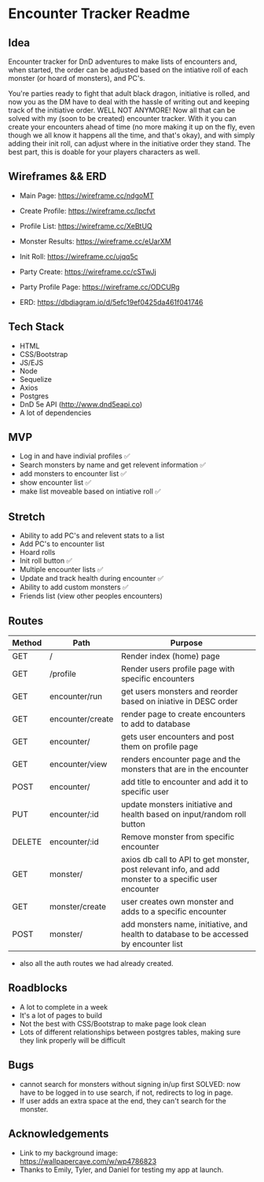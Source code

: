 # Encounter Tracker Readme

## Idea
Encounter tracker for DnD adventures to make lists of encounters and, when started, the order can be adjusted based on the intiative roll of each monster (or hoard of monsters), and PC's.

You're parties ready to fight that adult black dragon, initiative is rolled, and now you as the DM have to deal with the hassle of writing out and keeping track of the initiative order. WELL NOT ANYMORE! Now all that can be solved with my (soon to be created) encounter tracker. With it you can create your encounters ahead of time (no more making it up on the fly, even though we all know it happens all the time, and that's okay), and with simply adding their init roll, can adjust where in the initiative order they stand. The best part, this is doable for your players characters as well.

## Wireframes && ERD
* Main Page: https://wireframe.cc/ndgoMT
* Create Profile: https://wireframe.cc/lpcfvt
* Profile List: https://wireframe.cc/XeBtUQ
* Monster Results: https://wireframe.cc/eUarXM
* Init Roll: https://wireframe.cc/ujqq5c
* Party Create: https://wireframe.cc/cSTwJj
* Party Profile Page: https://wireframe.cc/ODCURg

* ERD: https://dbdiagram.io/d/5efc19ef0425da461f041746 

## Tech Stack
* HTML
* CSS/Bootstrap
* JS/EJS
* Node
* Sequelize
* Axios
* Postgres
* DnD 5e API (http://www.dnd5eapi.co)
* A lot of dependencies

## MVP
* Log in and have indivial profiles ✅
* Search monsters by name and get relevent information ✅
* add monsters to encounter list ✅
* show encounter list ✅
* make list moveable based on intiative roll ✅

## Stretch
* Ability to add PC's and relevent stats to a list
* Add PC's to encounter list
* Hoard rolls 
* Init roll button ✅
* Multiple encounter lists ✅
* Update and track health during encounter ✅
* Ability to add custom monsters ✅
* Friends list (view other peoples encounters)

## Routes
Method | Path | Purpose
| ------ | -------------- | -------------------------------- |
| GET | / | Render index (home) page |
| GET | /profile | Render users profile page with specific encounters |
| GET | encounter/run | get users monsters and reorder based on iniative in DESC order |
| GET | encounter/create | render page to create encounters to add to database |
| GET | encounter/ | gets user encounters and post them on profile page |
| GET | encounter/view | renders encounter page and the monsters that are in the encounter |
| POST | encounter/ | add title to encounter and add it to specific user |
| PUT | encounter/:id | update monsters initiative and health based on input/random roll button |
| DELETE | encounter/:id | Remove monster from specific encounter
| GET | monster/ | axios db call to API to get monster, post relevant info, and add monster to a specific user encounter |
| GET | monster/create | user creates own monster and adds to a specific encounter |
| POST | monster/ | add monsters name, initiative, and health to database to be accessed by encounter list |

* also all the auth routes we had already created.

## Roadblocks
* A lot to complete in a week
* It's a lot of pages to build
* Not the best with CSS/Bootstrap to make page look clean
* Lots of different relationships between postgres tables, making sure they link properly will be difficult

## Bugs
* cannot search for monsters without signing in/up first SOLVED: now have to be logged in to use search, if not, redirects to log in page.
* If user adds an extra space at the end, they can't search for the monster.

## Acknowledgements
* Link to my background image: https://wallpapercave.com/w/wp4786823
* Thanks to Emily, Tyler, and Daniel for testing my app at launch.
